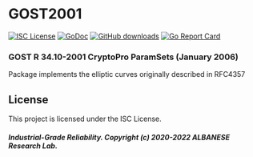 # GOST2001
[![ISC License](http://img.shields.io/badge/license-ISC-blue.svg)](https://github.com/pedroalbanese/gost2001/blob/master/LICENSE.md) 
[![GoDoc](https://godoc.org/github.com/pedroalbanese/edgetk?status.png)](http://godoc.org/github.com/pedroalbanese/gost2001)
[![GitHub downloads](https://img.shields.io/github/downloads/pedroalbanese/gost2001/total.svg?logo=github&logoColor=white)](https://github.com/pedroalbanese/gost2001/releases)
[![Go Report Card](https://goreportcard.com/badge/github.com/pedroalbanese/gost2001)](https://goreportcard.com/report/github.com/pedroalbanese/gost2001)

### GOST R 34.10-2001 CryptoPro ParamSets (January 2006)
Package implements the elliptic curves originally described in RFC4357

## License

This project is licensed under the ISC License.

##### Industrial-Grade Reliability. Copyright (c) 2020-2022 ALBANESE Research Lab.
